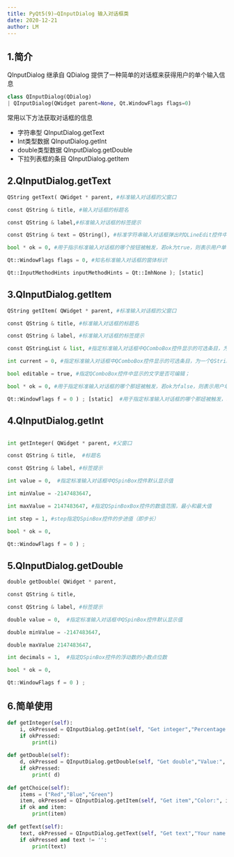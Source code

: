 ```yaml
---
title: PyQt5(9)—QInputDialog 输入对话框类
date: 2020-12-21
author: LM
---
```


## 1.简介

QInputDialog 继承自 QDialog 提供了一种简单的对话框来获得用户的单个输入信息

```python
class QInputDialog(QDialog)
| QInputDialog(QWidget parent=None, Qt.WindowFlags flags=0)
```

常用以下方法获取对话框的信息

- 字符串型   QInputDialog.getText
- Int类型数据    QInputDialog.getInt
- double类型数据    QInputDialog.getDouble 
- 下拉列表框的条目   QInputDialog.getItem 

## 2.QInputDialog.getText

```python
QString getText( QWidget * parent, #标准输入对话框的父窗口

const QString & title, #输入对话框的标题名

const QString & label,#标准输入对话框的标签提示

const QString & text = QString(), #标准字符串输入对话框弹出时QLineEdit控件中默认出现的文字

bool * ok = 0, #用于指示标准输入对话框的哪个按钮被触发，若ok为true，则表示用户单击了OK（确定）按钮，若ok为false，则表示用户单击了Cancel（取消）按钮

Qt::WindowFlags flags = 0, #知名标准输入对话框的窗体标识

Qt::InputMethodHints inputMethodHints = Qt::ImhNone ); [static]
```

## 3.QInputDialog.getItem

```python
QString getItem( QWidget * parent, #标准输入对话框的父窗口

const QString & title, #标准输入对话框的标题名

const QString & label, #标准输入对话框的标签提示

const QStringList & list, #指定标准输入对话框中QComboBox控件显示的可选条目，为一个QStringList对象

int current = 0, #指定标准输入对话框中QComboBox控件显示的可选条目，为一个QStringList对象

bool editable = true, #指定QComboBox控件中显示的文字是否可编辑；

bool * ok = 0, #用于指定标准输入对话框的哪个那妞被触发，若ok为false，则表示用户单击了Cancel（取消）按钮；

Qt::WindowFlags f = 0 ) ; [static]  #用于指定标准输入对话框的哪个那妞被触发，若ok为false，则表示用户单击了Cancel（取消）按钮；
```

## 4.QInputDialog.getInt

```python

int getInteger( QWidget * parent, #父窗口

const QString & title,  #标题名

const QString & label, #标签提示

int value = 0,  #指定标准输入对话框中QSpinBox控件默认显示值

int minValue = -2147483647,

int maxValue = 2147483647, #指定QSpinBoxBox控件的数值范围，最小和最大值

int step = 1, #step指定QSpinBox控件的步进值（即步长）

bool * ok = 0,

Qt::WindowFlags f = 0 ) ;
```

## 5.QInputDialog.getDouble 

```python
double getDouble( QWidget * parent,

const QString & title,

const QString & label, #标签提示

double value = 0,  #指定标准输入对话框中QSpinBox控件默认显示值

double minValue = -2147483647,

double maxValue 2147483647,

int decimals = 1,  #指定QSpinBox控件的浮动数的小数点位数

bool * ok = 0,

Qt::WindowFlags f = 0 ) ;
```

## 6.简单使用

```python
def getInteger(self):
    i, okPressed = QInputDialog.getInt(self, "Get integer","Percentage:", 28, 0, 100, 1)
    if okPressed:
        print(i)
 
def getDouble(self):
    d, okPressed = QInputDialog.getDouble(self, "Get double","Value:", 10.50, 0, 100, 10)
    if okPressed:
        print( d)
 
def getChoice(self):
    items = ("Red","Blue","Green")
    item, okPressed = QInputDialog.getItem(self, "Get item","Color:", items, 0, False)
    if ok and item:
        print(item)
 
def getText(self):
    text, okPressed = QInputDialog.getText(self, "Get text","Your name:", QLineEdit.Normal, "")
    if okPressed and text != '':
        print(text)
```

